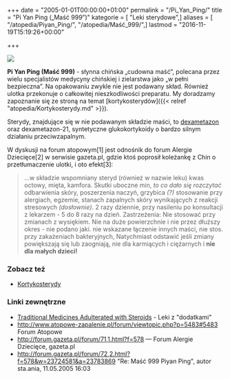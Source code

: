 +++
date = "2005-01-01T00:00:00+01:00"
permalink = "/Pi_Yan_Ping/"
title = "Pi Yan Ping („Maść 999”)"
kategorie = [ "Leki sterydowe",]
aliases = [ "/atopedia/Piyan_Ping/", "/atopedia/Maść_999/",]
lastmod = "2016-11-19T15:19:26+00:00"

+++

![](/images/Maść999.jpg)

**Pi Yan Ping (Maść 999)** - słynna chińska „cudowna maść”, polecana przez wielu
specjalistów medycyny chińskiej i zielarstwa jako „w pełni bezpieczna”. Na
opakowaniu zwykle nie jest podawany skład. Również ulotka przekonuje o
całkowitej nieszkodliwości preparatu. My doradzamy zapoznanie się ze stroną na
temat [kortykosterydów]({{< relref "atopedia/Kortykosterydy.md" >}}).

Sterydy, znajdujące się w nie podawanym składzie maści, to
[dexametazon](/atopedia/Dexametazon) oraz dexametazon-21, syntetyczne
glukokortykoidy o bardzo silnym działaniu przeciwzapalnym.

W dyskusji na forum atopowym[1] jest odnośnik do forum Alergie Dziecięce[2] w
serwisie gazeta.pl, gdzie ktoś poprosił koleżankę z Chin o przetłumaczenie
ulotki, i oto efekt[3]:

> ...w składzie wspomniany steryd (również w nazwie leku) kwas octowy, mięta,
> kamfora. Skutki uboczne min, *to co dało się rozczytać* odbarwienia skóry,
> poszerzenia naczyń, grzybica *(?)* stosowanie przy alergiach, egzemie, stanach
> zapalnych skóry wynikających z reakcji stresowych *(dosłownie)*. 2 razy
> dziennie, przy nasileniu po konsultacji z lekarzem - 5 do 8 razy na dzień.
> Zastrzeżenia: Nie stosować przy zmianach z wysiękiem. Nie na duże powierzchnie
> i nie przez dłuższy okres - nie podano jaki. nie wskazane łączenie innych
> maści, nie stos. przy zakażeniach bakteryjnych, Natychmiast odstawić jeśli
> zmiany powiększają się lub zaogniają, nie dla karmiących i ciężarnych i **nie
> dla małych dzieci!**

### Zobacz też

-   [Kortykosterydy](/atopedia/Kortykosterydy)

### Linki zewnętrzne

-   [Traditional Medicines Adulterated with Steroids](http://www.hsa.gov.sg/publish/hsaportal/en/health_products_regulation/safety_information/product_safety_alerts/safety_alerts_2009/traditional_medicines.html) - Leki z "dodatkami"
-   http://www.atopowe-zapalenie.pl/forum/viewtopic.php?p=5483#5483 Forum
    Atopowe
-   http://forum.gazeta.pl/forum/71,1.html?f=578 &mdash; Forum Alergie
    Dziecięce, gazeta.pl
-   http://forum.gazeta.pl/forum/72,2.html?f=578&w=23724581&a=23783869 "Re: Maść
    999 Piyan Ping", autor sta.ania, 11.05.2005 16:03
